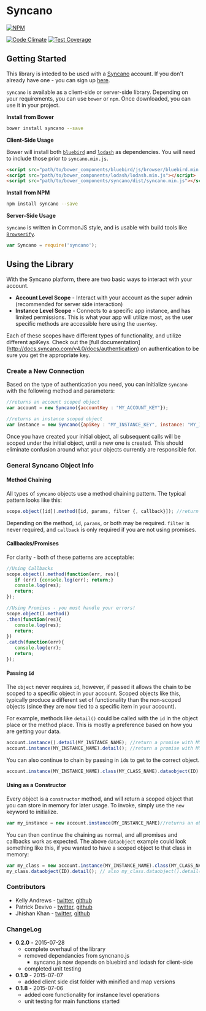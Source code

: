 # Syncano

[![NPM](https://nodei.co/npm/syncano.png?compact=true)](https://www.npmjs.com/package/syncano)

[![Code Climate](https://codeclimate.com/github/Syncano/syncano-js-lib/badges/gpa.svg)](https://codeclimate.com/github/Syncano/syncano-js-lib)  [![Test Coverage](https://codeclimate.com/github/Syncano/syncano-js-lib/badges/coverage.svg)](https://codeclimate.com/github/Syncano/syncano-js-lib/coverage)

## Getting Started
This library is inteded to be used with a [Syncano](http://www.syncano.com/) account. If you don't already have one - you can sign up [here](https://dashboard.syncano.io/?utm_source=syncano-js&utm_medium=readme&utm_campaign=github).

`syncano` is available as a client-side or server-side library. Depending on your requirements, you can use `bower` or `npm`.  Once downloaded, you can use it in your project.

**Install from Bower**

```bash
bower install syncano --save
```

**Client-Side Usage**

Bower will install both [`bluebird`](https://github.com/petkaantonov/bluebird) and [`lodash`](https://lodash.com/) as dependencies. You will need to include those prior to `syncano.min.js`.

```html
<script src="path/to/bower_components/bluebird/js/browser/bluebird.min.js"></script>
<script src="path/to/bower_components/lodash/lodash.min.js"></script>
<script src="path/to/bower_components/syncano/dist/syncano.min.js"></script>
```

**Install from NPM**

```bash
npm install syncano --save
```

**Server-Side Usage**

`syncano` is written in CommonJS style, and is usable with build tools like [`Browserify`](http://browserify.org/).

```js
var Syncano = require('syncano');
```

## Using the Library

With the Syncano platform, there are two basic ways to interact with your account.
 * **Account Level Scope** - Interact with your account as the super admin (recommended for server side interaction) 
 * **Instance Level Scope** - Connects to a specific app instance, and has limited permissions. This is what your app will utilize most, as the user specific methods are accessible here using the `userKey`.

Each of these scopes have different types of functionality, and utilize different apiKeys. Check out the [full documentation] (http://docs.syncano.com/v4.0/docs/authentication) on authentication to be sure you get the appropriate key.

### Create a New Connection

Based on the type of authentication you need, you can initialize `syncano` with the following method and parameters:

```js
//returns an account scoped object
var account = new Syncano({accountKey : "MY_ACCOUNT_KEY"});  

//returns an instance scoped object
var instance = new Syncano({apiKey : "MY_INSTANCE_KEY", instance: "MY_INSTANCE_NAME"}); 
```

Once you have created your initial object, all subsequent calls will be scoped under the initial object, until a new one is created. This should eliminate confusion around what your objects currently are responsible for. 

### General Syncano Object Info

#### Method Chaining
All types of `syncano` objects use a method chaining pattern.  The typical pattern looks like this:

```js
scope.object([id]).method([id, params, filter {, callback}]); //return a promise
```

Depending on the method, `id`, `params`, or both may be required.  `filter` is never required, and `callback` is only required if you are not using promises. 

#### Callbacks/Promises

For clarity - both of these patterns are acceptable:

```js
//Using Callbacks
scope.object().method(function(err, res){
   if (err) {console.log(err); return;}
   console.log(res); 
   return;
});

//Using Promises - you must handle your errors!
scope.object().method()
.then(function(res){
   console.log(res); 
   return;
})
.catch(function(err){
   console.log(err); 
   return;
});
```

#### Passing `id`

The `object` never requires `id`, however, if passed it allows the chain to be scoped to a specific object in your account. Scoped objects like this, typically produce a different set of functionality than the non-scoped objects (since they are now tied to a specific item in your account).

For example, methods like `detail()` could be called with the `id` in the object place or the method place. This is mostly a preference based on how you are getting your data.

```js
account.instance().detail(MY_INSTANCE_NAME); //return a promise with MY_INSTANCE_NAME details
account.instance(MY_INSTANCE_NAME).detail(); //return a promise with MY_INSTANCE_NAME details
```
You can also continue to chain by passing in `id`s to get to the correct object.

```js
account.instance(MY_INSTANCE_NAME).class(MY_CLASS_NAME).dataobject(ID).detail(); //return a promise with the details of DataObject 'id' in class 'MY_CLASS_NAME', in the instance 'MY_INSTANCE_NAME`
```

#### Using as a Constructor

Every object is a `constructor` method, and will return a scoped object that you can store in memory for later usage. To invoke, simply use the `new` keyword to initialize.

```js
var my_instance = new account.instance(MY_INSTANCE_NAME)//returns an object scoped to 'MY_INSTANCE_NAME'
```
You can then continue the chaining as normal, and all promises and callbacks work as expected. The above `dataobject` example could look something like this, if you wanted to have a scoped object to that class in memory:

```js
var my_class = new account.instance(MY_INSTANCE_NAME).class(MY_CLASS_NAME) //return a class object scoped to 'MY_CLASS_NAME'
my_class.dataobject(ID).detail(); // also my_class.dataobject().detail(ID) - returns a promise with the data object's details. 
```


### Contributors

* Kelly Andrews  - [twitter](https://twitter.com/kellyjandrews), [github](https://github.com/kellyjandrews)
* Patrick Devivo - [twitter](https://twitter.com/patrickdevivo), [github](https://github.com/patrickdevivo)
* Jhishan Khan - [twitter](https://twitter.com/jhishan), [github](https://github.com/jhishan)

### ChangeLog
* **0.2.0** - 2015-07-28
    * complete overhaul of the library
    * removed dependancies from syncnano.js
      * syncano.js now depends on bluebird and lodash for client-side
    * completed unit testing
* **0.1.9** - 2015-07-07
    * added client side dist folder with minified and map versions
* **0.1.8** - 2015-07-06
    * added core functionality for instance level operations
    * unit testing for main functions started
